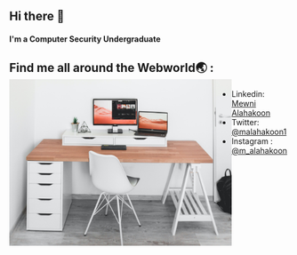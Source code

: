 ## Hi there 👋
#### I'm a Computer Security Undergraduate

## Find me all around the Webworld🌏 : <img src="https://github.com/Mewni/Mewni/blob/master/Images/alexandru-acea-Zg9R__O-8fM-unsplash.jpg" align="left" width="400" height="300">

* Linkedin: <a href="https://www.linkedin.com/in/mewni-alahakoon-0a7a48192/">Mewni Alahakoon</a>
* Twitter: <a href="https://twitter.com/MAlahakoon1">@malahakoon1</a>
* Instagram : <a href="https://www.instagram.com/m_alahakoon/?hl=en">@m_alahakoon</a>



<!--
**Mewni/Mewni** is a ✨ _special_ ✨ repository because its `README.md` (this file) appears on your GitHub profile.

Here are some ideas to get you started:

- 🔭 I’m currently working on ...
- 🌱 I’m currently learning ...
- 👯 I’m looking to collaborate on ...
- 🤔 I’m looking for help with ...
- 💬 Ask me about ...
- 📫 How to reach me: ...
- 😄 Pronouns: ...
- ⚡ Fun fact: ...
-->
